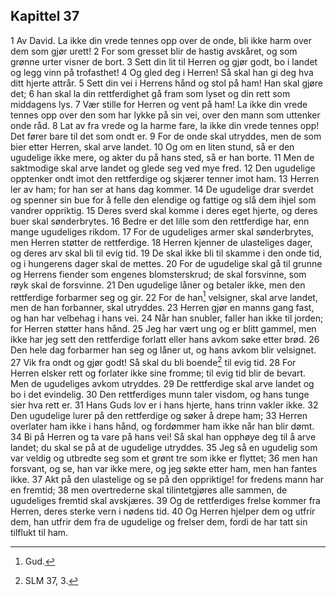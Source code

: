 ## Kapittel 37

1 Av David. La ikke din vrede tennes opp over de onde, bli ikke harm over dem som gjør urett!
2 For som gresset blir de hastig avskåret, og som grønne urter visner de bort.
3 Sett din lit til Herren og gjør godt, bo i landet og legg vinn på trofasthet!
4 Og gled deg i Herren! Så skal han gi deg hva ditt hjerte attrår.
5 Sett din vei i Herrens hånd og stol på ham! Han skal gjøre det;
6 han skal la din rettferdighet gå fram som lyset og din rett som middagens lys.
7 Vær stille for Herren og vent på ham! La ikke din vrede tennes opp over den som har lykke på sin vei, over den mann som uttenker onde råd.
8 Lat av fra vrede og la harme fare, la ikke din vrede tennes opp! Det fører bare til det som ondt er.
9 For de onde skal utryddes, men de som bier etter Herren, skal arve landet.
10 Og om en liten stund, så er den ugudelige ikke mere, og akter du på hans sted, så er han borte.
11 Men de saktmodige skal arve landet og glede seg ved mye fred.
12 Den ugudelige opptenker ondt imot den rettferdige og skjærer tenner imot ham.
13 Herren ler av ham; for han ser at hans dag kommer.
14 De ugudelige drar sverdet og spenner sin bue for å felle den elendige og fattige og slå dem ihjel som vandrer oppriktig.
15 Deres sverd skal komme i deres eget hjerte, og deres buer skal sønderbrytes.
16 Bedre er det lille som den rettferdige har, enn mange ugudeliges rikdom.
17 For de ugudeliges armer skal sønderbrytes, men Herren støtter de rettferdige.
18 Herren kjenner de ulasteliges dager, og deres arv skal bli til evig tid.
19 De skal ikke bli til skamme i den onde tid, og i hungerens dager skal de mettes.
20 For de ugudelige skal gå til grunne og Herrens fiender som engenes blomsterskrud; de skal forsvinne, som røyk skal de forsvinne.
21 Den ugudelige låner og betaler ikke, men den rettferdige forbarmer seg og gir.
22 For de han[^1] velsigner, skal arve landet, men de han forbanner, skal utryddes.
23 Herren gjør en manns gang fast, og han har velbehag i hans vei.
24 Når han snubler, faller han ikke til jorden; for Herren støtter hans hånd.
25 Jeg har vært ung og er blitt gammel, men ikke har jeg sett den rettferdige forlatt eller hans avkom søke etter brød.
26 Den hele dag forbarmer han seg og låner ut, og hans avkom blir velsignet.
27 Vik fra ondt og gjør godt! Så skal du bli boende[^2] til evig tid.
28 For Herren elsker rett og forlater ikke sine fromme; til evig tid blir de bevart. Men de ugudeliges avkom utryddes.
29 De rettferdige skal arve landet og bo i det evindelig.
30 Den rettferdiges munn taler visdom, og hans tunge sier hva rett er.
31 Hans Guds lov er i hans hjerte, hans trinn vakler ikke.
32 Den ugudelige lurer på den rettferdige og søker å drepe ham;
33 Herren overlater ham ikke i hans hånd, og fordømmer ham ikke når han blir dømt.
34 Bi på Herren og ta vare på hans vei! Så skal han opphøye deg til å arve landet; du skal se på at de ugudelige utryddes.
35 Jeg så en ugudelig som var veldig og utbredte seg som et grønt tre som ikke er flyttet;
36 men han forsvant, og se, han var ikke mere, og jeg søkte etter ham, men han fantes ikke.
37 Akt på den ulastelige og se på den oppriktige! for fredens mann har en fremtid;
38 men overtrederne skal tilintetgjøres alle sammen, de ugudeliges fremtid skal avskjæres.
39 Og de rettferdiges frelse kommer fra Herren, deres sterke vern i nødens tid.
40 Og Herren hjelper dem og utfrir dem, han utfrir dem fra de ugudelige og frelser dem, fordi de har tatt sin tilflukt til ham.

[^1]:  Gud.
[^2]:  SLM 37, 3.
